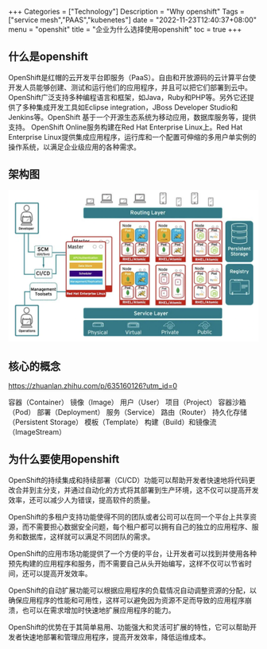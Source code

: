 +++
Categories = ["Technology"]
Description = "Why openshift"
Tags = ["service mesh","PAAS","kubenetes"]
date = "2022-11-23T12:40:37+08:00"
menu = "openshit"
title = "企业为什么选择使用openshift"
toc = true
+++

## 什么是openshift
OpenShift是红帽的云开发平台即服务（PaaS）。自由和开放源码的云计算平台使开发人员能够创建、测试和运行他们的应用程序，并且可以把它们部署到云中。OpenShift广泛支持多种编程语言和框架，如Java，Ruby和PHP等。另外它还提供了多种集成开发工具如Eclipse integration，JBoss Developer Studio和 Jenkins等。OpenShift 基于一个开源生态系统为移动应用，数据库服务等，提供支持。
OpenShift Online服务构建在Red Hat Enterprise Linux上。Red Hat Enterprise Linux提供集成应用程序，运行库和一个配置可伸缩的多用户单实例的操作系统，以满足企业级应用的各种需求。


## 架构图

![PrivateLink](/images/kubernetes-architecture.png)

## 核心的概念

 https://zhuanlan.zhihu.com/p/635160126?utm_id=0

 容器（Container）
 镜像（Image）
 用户（User）
 项目（Project）
 容器沙箱（Pod）
 部署（Deployment）
 服务（Service）
 路由（Router）
 持久化存储（Persistent Storage）
 模板（Template）
 构建（Build）和镜像流（ImageStream）

## 为什么要使用openshift

OpenShift的持续集成和持续部署（CI/CD）功能可以帮助开发者快速地将代码更改合并到主分支，并通过自动化的方式将其部署到生产环境，这不仅可以提高开发效率，还可以减少人为错误，提高软件的质量。

OpenShift的多租户支持功能使得不同的团队或者公司可以在同一个平台上共享资源，而不需要担心数据安全问题，每个租户都可以拥有自己的独立的应用程序、服务和数据库，这样就可以满足不同团队的需求。

OpenShift的应用市场功能提供了一个方便的平台，让开发者可以找到并使用各种预先构建的应用程序和服务，而不需要自己从头开始编写，这样不仅可以节省时间，还可以提高开发效率。

OpenShift的自动扩展功能可以根据应用程序的负载情况自动调整资源的分配，以确保应用程序的性能和可用性，这样可以避免因为资源不足而导致的应用程序崩溃，也可以在需求增加时快速地扩展应用程序的能力。

OpenShift的优势在于其简单易用、功能强大和灵活可扩展的特性，它可以帮助开发者快速地部署和管理应用程序，提高开发效率，降低运维成本。    






